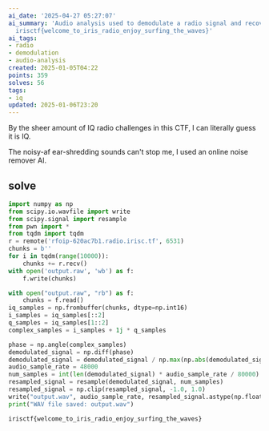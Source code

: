 ```yaml
---
ai_date: '2025-04-27 05:27:07'
ai_summary: 'Audio analysis used to demodulate a radio signal and recover the flag:
  irisctf{welcome_to_iris_radio_enjoy_surfing_the_waves}'
ai_tags:
- radio
- demodulation
- audio-analysis
created: 2025-01-05T04:22
points: 359
solves: 56
tags:
- iq
updated: 2025-01-06T23:20
---
```


By the sheer amount of IQ radio challenges in this CTF, I can literally guess it is IQ.

The noisy-af ear-shredding sounds can't stop me, I used an online noise remover AI.

## solve

```python
import numpy as np
from scipy.io.wavfile import write
from scipy.signal import resample
from pwn import *
from tqdm import tqdm
r = remote('rfoip-620ac7b1.radio.irisc.tf', 6531)
chunks = b''
for i in tqdm(range(10000)):
    chunks += r.recv()
with open('output.raw', 'wb') as f:
    f.write(chunks)

with open("output.raw", "rb") as f:
    chunks = f.read()
iq_samples = np.frombuffer(chunks, dtype=np.int16)
i_samples = iq_samples[::2]
q_samples = iq_samples[1::2]
complex_samples = i_samples + 1j * q_samples

phase = np.angle(complex_samples)
demodulated_signal = np.diff(phase)
demodulated_signal = demodulated_signal / np.max(np.abs(demodulated_signal))
audio_sample_rate = 48000
num_samples = int(len(demodulated_signal) * audio_sample_rate / 80000)
resampled_signal = resample(demodulated_signal, num_samples)
resampled_signal = np.clip(resampled_signal, -1.0, 1.0)
write("output.wav", audio_sample_rate, resampled_signal.astype(np.float32))
print("WAV file saved: output.wav")
```

```flag
irisctf{welcome_to_iris_radio_enjoy_surfing_the_waves}
```